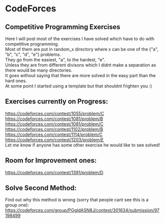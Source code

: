 # CodeForces

## Competitive Programming Exercises
Here I will post most of the exercises I have solved which have to do with competitive programming.\
Most of them are put in random_x directory where x can be one of the {"a", "b", "c", "d", "e"} problems.\
They go from the easiest, "a", to the hardest, "e".\
Unless they are from different divisons which I didnt make a separation as there would be many directories.\
It goes without saying that there are more solved in the easy part than the hard ones.\
At some point I started using a template but that shouldnt frighten you :)

## Exercises currently on Progress:

https://codeforces.com/contest/1055/problem/C \
https://codeforces.com/contest/1081/problem/B \
https://codeforces.com/contest/1081/problem/C \
https://codeforces.com/contest/1102/problem/B \
https://codeforces.com/contest/1114/problem/C \
https://codeforces.com/contest/1203/problem/E \
Let me know if anyone has some other exercise he would like to see solved!

## Room for Improvement ones:

https://codeforces.com/contest/1391/problem/D

## Solve Second Method:

Find out why this method is wrong (sorry that people cant see this is a group one):\
https://codeforces.com/group/PGgIdASN8J/contest/301634/submission/97198499
